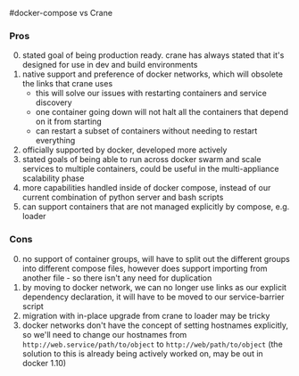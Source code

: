 #docker-compose vs Crane
### Pros
0. stated goal of being production ready. crane has always stated that it's designed for use in dev and build environments
0. native support and preference of docker networks, which will obsolete the links that crane uses
	- this will solve our issues with restarting containers and service discovery
	- one container going down will not halt all the containers that depend on it from starting
	- can restart a subset of containers without needing to restart everything
0. officially supported by docker, developed more actively
0. stated goals of being able to run across docker swarm and scale services to multiple containers, could be useful in the multi-appliance scalability phase
0. more capabilities handled inside of docker compose, instead of our current combination of python server and bash scripts
0. can support containers that are not managed explicitly by compose, e.g. loader

### Cons
0. no support of container groups, will have to split out the different groups into different compose files, however does support importing from another file - so there isn't any need for duplication
0. by moving to docker network, we can no longer use links as our explicit dependency declaration, it will have to be moved to our service-barrier script
0. migration with in-place upgrade from crane to loader may be tricky
0. docker networks don't have the concept of setting hostnames explicitly, so we'll need to change our hostnames from `http://web.service/path/to/object` to `http://web/path/to/object` (the solution to this is already being actively worked on, may be out in docker 1.10)
